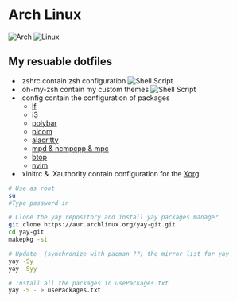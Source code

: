 # Arch Linux 
![Arch](https://img.shields.io/badge/Arch%20Linux-1793D1?logo=arch-linux&logoColor=fff&style=for-the-badge) ![Linux](https://img.shields.io/badge/Linux-FCC624?style=for-the-badge&logo=linux&logoColor=black)
## My resuable dotfiles


* .zshrc contain zsh configuration ![Shell Script](https://img.shields.io/badge/shell_script-%23121011.svg?style=for-the-badge&logo=gnu-bash&logoColor=white)
* .oh-my-zsh contain my custom themes ![Shell Script](https://img.shields.io/badge/shell_script-%23121011.svg?style=for-the-badge&logo=gnu-bash&logoColor=white)
* .config contain the configuration of packages
  * [lf](https://github.com/gokcehan/lf) 
  * [i3](https://github.com/Airblader/i3)
  * [polybar](https://github.com/polybar/polybar)
  * [picom](https://github.com/yshui/picom)
  * [alacritty](https://github.com/alacritty/alacritty)
  * [mpd & ncmpcpp & mpc](https://www.musicpd.org/)
  * [btop](https://github.com/aristocratos/btop)
  * [nvim](https://github.com/neovim/neovim)
* .xinitrc & .Xauthority contain configuration for the [Xorg](https://github.com/freedesktop/xorg-xserver)


```bash
# Use as root
su
#Type password in

# Clone the yay repository and install yay packages manager
git clone https://aur.archlinux.org/yay-git.git
cd yay-git
makepkg -si

# Update  (synchronize with pacman ??) the mirror list for yay
yay -Sy
yay -Syy

# Install all the packages in usePackages.txt
yay -S - > usePackages.txt
```

